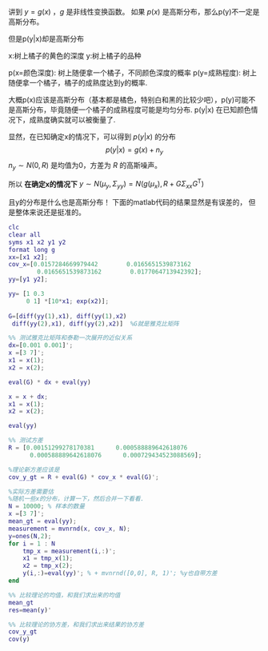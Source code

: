 讲到 $y=g(x)$ ，$g$ 是非线性变换函数。 如果 $p(x)$ 是高斯分布，那么p(y)不一定是高斯分布。


但是p(y|x)却是高斯分布


x:树上橘子的黄色的深度
y:树上橘子的品种

p(x=颜色深度): 树上随便拿一个橘子，不同颜色深度的概率
p(y=成熟程度): 树上随便拿一个橘子，橘子的成熟度达到y的概率.

大概p(x)应该是高斯分布（基本都是橘色，特别白和黑的比较少吧），p(y)可能不是高斯分布，毕竟随便一个橘子的成熟程度可能是均匀分布.
p(y|x) 在已知颜色情况下，成熟度确实就可以被衡量了.

显然，在已知确定x的情况下，可以得到 $p(y|x)$ 的分布
$$
p(y|x) = g(x) + n_y   
$$
$n_y\sim N(0, R)$ 是均值为0，方差为 $R$ 的高斯噪声。

所以 **在确定x的情况下** 
$y\sim N(\mu_y, \Sigma_{yy}) = N(g(\mu_x), R+G\Sigma_{xx} G^\mathrm{T})$

且y的分布是什么也是高斯分布！
下面的matlab代码的结果显然是有误差的， 但是整体来说还是挺准的。


```matlab
clc
clear all
syms x1 x2 y1 y2
format long g
xx=[x1 x2];
cov_x=[0.0157284669979442        0.0165651539873162
        0.0165651539873162        0.0177064713942392];
yy=[y1 y2];

yy= [1 0.3
     0 1] *[10*x1; exp(x2)];
 
G=[diff(yy(1),x1), diff(yy(1),x2)
 diff(yy(2),x1), diff(yy(2),x2)]  %G就是雅克比矩阵

%% 测试雅克比矩阵和泰勒一次展开的近似关系
dx=[0.001 0.001]';
x =[3 7]';
x1 = x(1);
x2 = x(2);

eval(G) * dx + eval(yy)

x = x + dx;
x1 = x(1);
x2 = x(2);

eval(yy)

%% 测试方差
R = [0.00151299278170381      0.000588889642618076
      0.000588889642618076      0.000729434523088569];

%理论新方差应该是
cov_y_gt = R + eval(G) * cov_x * eval(G)';

%实际方差需要估
%随机一些x的分布，计算一下，然后合并一下看看.
N = 10000; % 样本的数量
x =[3 7]';
mean_gt = eval(yy);
measurement = mvnrnd(x, cov_x, N);
y=ones(N,2);
for i = 1 : N
    tmp_x = measurement(i,:)';
    x1 = tmp_x(1);
    x2 = tmp_x(2);
    y(i,:)=eval(yy)'; % + mvnrnd([0,0], R, 1)'; %y也自带方差
end

%% 比较理论的均值，和我们求出来的均值
mean_gt
res=mean(y)'

%% 比较理论的协方差，和我们求出来结果的协方差
cov_y_gt
cov(y)
```

